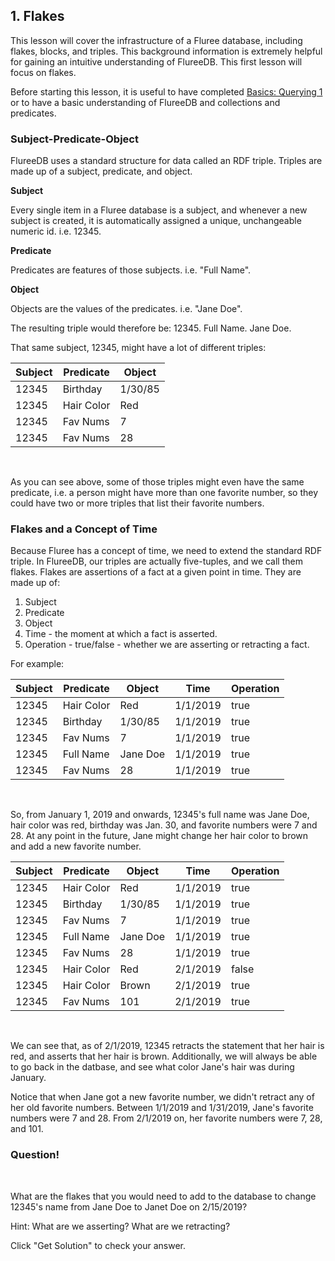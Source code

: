 ## 1. Flakes

This lesson will cover the infrastructure of a Fluree database, including flakes, blocks, and triples. This background information is extremely helpful for gaining an intuitive understanding of FlureeDB. This first lesson will focus on flakes. 

Before starting this lesson, it is useful to have completed <a href="/lesson/bg-query/1" target="_blank">Basics: Querying 1</a> or to have a basic understanding of FlureeDB and collections and predicates. 

### Subject-Predicate-Object

FlureeDB uses a standard structure for data called an RDF triple. Triples are made up of a subject, predicate, and object.

**Subject**

Every single item in a Fluree database is a subject, and whenever a new subject is created, it is automatically assigned a unique, unchangeable numeric id. i.e. 12345. 

**Predicate** 

Predicates are features of those subjects. i.e. "Full Name".

**Object** 

Objects are the values of the predicates. i.e. "Jane Doe".

The resulting triple would therefore be: 12345. Full Name. Jane Doe. 

That same subject, 12345, might have a lot of different triples:

Subject  | Predicate | Object 
-- | -- | --
12345 | Birthday | 1/30/85
12345 | Hair Color | Red 
12345 | Fav Nums| 7
12345 | Fav Nums | 28

<br/>

As you can see above, some of those triples might even have the same predicate, i.e. a person might have more than one favorite number, so they could have two or more triples that list their favorite numbers. 

### Flakes and a Concept of Time

Because Fluree has a concept of time, we need to extend the standard RDF triple. In FlureeDB, our triples are actually five-tuples, and we call them flakes. Flakes are assertions of a fact at a given point in time. They are made up of:

1. Subject
2. Predicate 
3. Object 
4. Time - the moment at which a fact is asserted.
5. Operation - true/false - whether we are asserting or retracting a fact. 

For example:

Subject | Predicate | Object | Time | Operation
-- | -- | -- | -- | --
12345 | Hair Color | Red | 1/1/2019 | true
12345 | Birthday | 1/30/85 | 1/1/2019 | true
12345 | Fav Nums | 7 | 1/1/2019 | true
12345 | Full Name | Jane Doe | 1/1/2019 | true
12345 | Fav Nums | 28 | 1/1/2019 | true

<br/>

So, from January 1, 2019 and onwards, 12345's full name was Jane Doe, hair color was red, birthday was Jan. 30, and favorite numbers were 7 and 28. At any point in the future, Jane might change her hair color to brown and add a new favorite number. 


Subject | Predicate | Object | Time | Operation
-- | -- | -- | -- | --
12345 | Hair Color | Red | 1/1/2019 | true
12345 | Birthday | 1/30/85 | 1/1/2019 | true
12345 | Fav Nums | 7 | 1/1/2019 | true
12345 | Full Name | Jane Doe | 1/1/2019 | true
12345 | Fav Nums | 28 | 1/1/2019 | true
12345 | Hair Color | Red | 2/1/2019 | false
12345 | Hair Color | Brown | 2/1/2019 | true
12345 | Fav Nums | 101 | 2/1/2019 | true
<br/>

We can see that, as of 2/1/2019, 12345 retracts the statement that her hair is red, and asserts that her hair is brown. Additionally, we will always be able to go back in the datbase, and see what color Jane's hair was during January. 

Notice that when Jane got a new favorite number, we didn't retract any of her old favorite numbers. Between 1/1/2019 and 1/31/2019, Jane's favorite numbers were 7 and 28. From 2/1/2019 on, her favorite numbers were 7, 28, and 101. 

<div class="challenge">
<h3>Question!</h3>
<br/>
<p>What are the flakes that you would need to add to the database to change 12345's name from Jane Doe to Janet Doe on 2/15/2019?</p>
<p>Hint: What are we asserting? What are we retracting?</p>
<p>Click "Get Solution" to check your answer. </p>
</div>
<br/>
<br/>